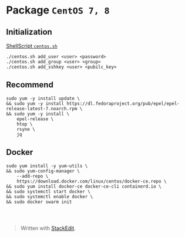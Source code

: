 # Package `CentOS 7, 8`


## Initialization
[ShellScript `centos.sh`](./centos.sh.md)
```shell
./centos.sh add_user <user> <password>
./centos.sh add_group <user> <group>
./centos.sh add_sshkey <user> <pubilc_key>
```

## Recommend
```shell
sudo yum -y install update \
&& sudo yum -y install https://dl.fedoraproject.org/pub/epel/epel-release-latest-7.noarch.rpm \
&& sudo yum -y install \
	epel-release \
	htop \
	rsyne \
	jq	
```

## Docker
```shell
sudo yum install -y yum-utils \
&& sudo yum-config-manager \
    --add-repo \
    https://download.docker.com/linux/centos/docker-ce.repo \
&& sudo yum install docker-ce docker-ce-cli containerd.io \
&& sudo systemctl start docker \
&& sudo systemctl enable docker \
&& sudo docker swarm init




```


> Written with [StackEdit](https://stackedit.io/).
<!--stackedit_data:
eyJoaXN0b3J5IjpbNTQwOTY0MTUzLDEyMTcxNTYxMDQsNjgxNT
k3ODE2XX0=
-->